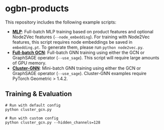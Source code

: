 # ogbn-products

This repository includes the following example scripts:

* **[MLP](https://github.com/snap-stanford/ogb/blob/master/examples/nodeproppred/products/mlp.py)**: Full-batch MLP training based on product features and optional Node2Vec features (`--node_embedding`). For training with Node2Vec features, this script requires node embeddings be saved in `embedding.pt`. To generate them, please run `python node2vec.py`.
* **[Full-batch GCN](https://github.com/snap-stanford/ogb/blob/master/examples/nodeproppred/products/full_batch.py)**: Full-batch GNN training using either the GCN or GraphSAGE operator (`--use_sage`). This script will require large amounts of GPU memory.
* **[Cluster-GNN](https://github.com/snap-stanford/ogb/blob/master/examples/nodeproppred/products/cluster_gcn.py)**: Mini-batch GNN training using either the GCN or GraphSAGE operator (`--use_sage`). Cluster-GNN examples require PyTorch Geometric > 1.4.2.

## Training & Evaluation

```
# Run with default config
python cluster_gcn.py

# Run with custom config
python cluster_gcn.py --hidden_channels=128
```
